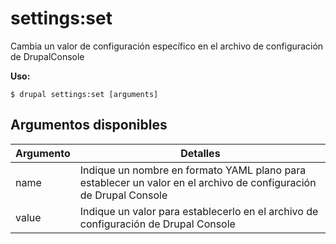 # settings:set
Cambia un valor de configuración específico en el archivo de configuración de DrupalConsole

**Uso:**
```
$ drupal settings:set [arguments]
```

## Argumentos disponibles
Argumento | Detalles
---------|-------------
name | Indique un nombre en formato YAML plano para establecer un valor en el archivo de configuración de Drupal Console
value | Indique un valor para establecerlo en el archivo de configuración de Drupal Console
